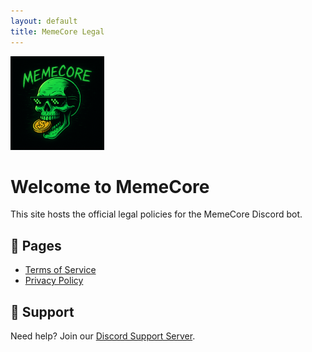 ```yaml
---
layout: default
title: MemeCore Legal
---
```


<img src="/assets/Memecore.png" alt="MemeCore Logo" width="150" />

# Welcome to MemeCore

This site hosts the official legal policies for the MemeCore Discord bot.

## 📜 Pages

- [Terms of Service](tos.md)
- [Privacy Policy](privacy.md)

## 💬 Support

Need help? Join our [Discord Support Server](https://discord.gg/8zKWzrmPbT).

